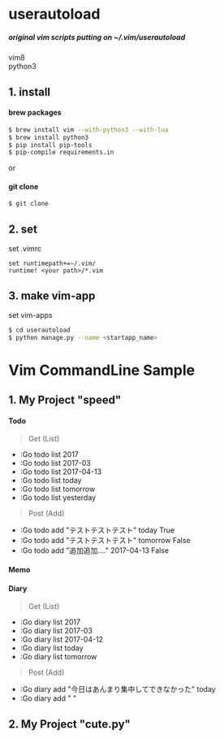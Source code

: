 # userautoload
##### original vim scripts putting on ~/.vim/userautoload

vim8  
python3  

## 1. install

#### brew packages
```bash
$ brew install vim --with-python3 --with-lua
$ brew install python3
$ pip install pip-tools
$ pip-compile requirements.in
```
or

#### git clone
```bash
$ git clone
```

## 2. set
set .vimrc
```
set runtimepath+=~/.vim/
runtime! <your path>/*.vim
```

## 3. make vim-app
set vim-apps
```bash
$ cd userautoload
$ python manage.py --name <startapp_name>
```

# Vim CommandLine Sample

## 1. My Project "speed"

#### Todo
> Get (List)
- :Go todo list 2017
- :Go todo list 2017-03
- :Go todo list 2017-04-13
- :Go todo list today
- :Go todo list tomorrow
- :Go todo list yesterday 

> Post (Add)  
- :Go todo add "テストテストテスト" today True
- :Go todo add "テストテストテスト" tomorrow False
- :Go todo add "追加追加...." 2017-04-13 False


#### Memo


#### Diary

> Get (List)
- :Go diary list 2017
- :Go diary list 2017-03
- :Go diary list 2017-04-12
- :Go diary list today
- :Go diary list tomorrow

> Post (Add)
- :Go diary add "今日はあんまり集中してできなかった" today
- :Go diary add " "


## 2. My Project "cute.py"
